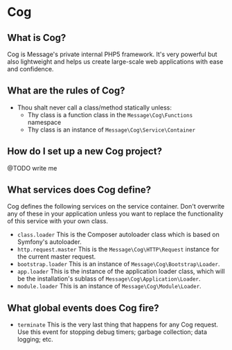 # Cog

## What is Cog?

Cog is Message's private internal PHP5 framework. It's very powerful but also lightweight and helps us create large-scale web applications with ease and confidence.

## What are the rules of Cog?

* Thou shalt never call a class/method statically unless:
	* Thy class is a function class in the `Message\Cog\Functions` namespace
	* Thy class is an instance of `Message\Cog\Service\Container`

## How do I set up a new Cog project?

@TODO write me

## What services does Cog define?

Cog defines the following services on the service container. Don't overwrite any of these in your application unless you want to replace the functionality of this service with your own class.

* `class.loader` This is the Composer autoloader class which is based on Symfony's autoloader.
* `http.request.master` This is the `Message\Cog\HTTP\Request` instance for the current master request.
* `bootstrap.loader` This is an instance of `Message\Cog\Bootstrap\Loader`.
* `app.loader` This is the instance of the application loader class, which will be the installation's sublass of `Message\Cog\Application\Loader`.
* `module.loader` This is an instance of `Message\Cog\Module\Loader`.

## What global events does Cog fire?

* `terminate` This is the very last thing that happens for any Cog request. Use this event for stopping debug timers; garbage collection; data logging; etc.